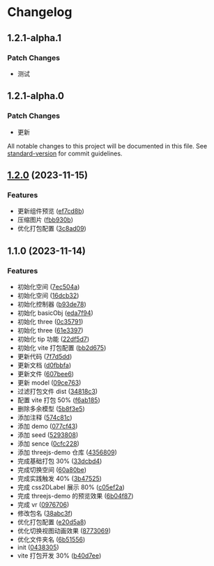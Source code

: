 # Changelog

## 1.2.1-alpha.1

### Patch Changes

- 测试

## 1.2.1-alpha.0

### Patch Changes

- 更新

All notable changes to this project will be documented in this file. See [standard-version](https://github.com/conventional-changelog/standard-version) for commit guidelines.

## [1.2.0](https://github.com/18355166248/swell-vr/compare/v1.1.0...v1.2.0) (2023-11-15)

### Features

- 更新组件预览 ([ef7cd8b](https://github.com/18355166248/swell-vr/commit/ef7cd8bc029bb96425087625a60614aed9e16026))
- 压缩图片 ([fbb930b](https://github.com/18355166248/swell-vr/commit/fbb930bffd589df8d54654c28290f743aba39f32))
- 优化打包配置 ([3c8ad09](https://github.com/18355166248/swell-vr/commit/3c8ad096b27b662908934f6933d7a34c08e97bf4))

## 1.1.0 (2023-11-14)

### Features

- 初始化空间 ([7ec504a](https://github.com/18355166248/swell-vr/commit/7ec504a8410d3126222636c3e8759f1d391d9ed6))
- 初始化空间 ([16dcb32](https://github.com/18355166248/swell-vr/commit/16dcb329e44eb602a607dde519dfc5a76712f346))
- 初始化控制器 ([b93de78](https://github.com/18355166248/swell-vr/commit/b93de78eb08a2918672ce2544ae54a592881d331))
- 初始化 basicObj ([eda7f94](https://github.com/18355166248/swell-vr/commit/eda7f943976c9af7d3bc696d619e9a0ffe210652))
- 初始化 three ([0c35791](https://github.com/18355166248/swell-vr/commit/0c35791646e98f9e626204c8f8d323f8941bd701))
- 初始化 three ([61e3397](https://github.com/18355166248/swell-vr/commit/61e339798c49020e394cecd8cf80f09e0546d5fe))
- 初始化 tip 功能 ([22df5d7](https://github.com/18355166248/swell-vr/commit/22df5d7909d54451a8dbae7c445dbeb3af3ddc42))
- 初始化 vite 打包配置 ([bb2d675](https://github.com/18355166248/swell-vr/commit/bb2d6758e971164b2218d44e7b935ec3f60eab67))
- 更新代码 ([7f7d5dd](https://github.com/18355166248/swell-vr/commit/7f7d5dd8450214c9c2faacb9a69b866b274a7082))
- 更新文档 ([d0fbbfa](https://github.com/18355166248/swell-vr/commit/d0fbbfa771251d17d1c0e746cb64a9e3efcc9445))
- 更新文件 ([607bee6](https://github.com/18355166248/swell-vr/commit/607bee64a5879833bcd316ec08e6776e48a56615))
- 更新 model ([09ce763](https://github.com/18355166248/swell-vr/commit/09ce763cd2e7b050100a388157a6a044dddc24e6))
- 过滤打包文件 dist ([34818c3](https://github.com/18355166248/swell-vr/commit/34818c35419828b6d8575f2f948d98d2163edf7b))
- 配置 vite 打包 50% ([f6ab185](https://github.com/18355166248/swell-vr/commit/f6ab185712dd245884dd332b8ede74f7cf14fa0d))
- 删除多余模型 ([5b8f3e5](https://github.com/18355166248/swell-vr/commit/5b8f3e5408b567cffdbab5552c690914ddbded36))
- 添加注释 ([574c81c](https://github.com/18355166248/swell-vr/commit/574c81c40dc960b3cc8240cf67dc26e1748502a7))
- 添加 demo ([077cf43](https://github.com/18355166248/swell-vr/commit/077cf43219c95ac072ff2e6c26fa21d86bd7bef7))
- 添加 seed ([5293808](https://github.com/18355166248/swell-vr/commit/5293808ec807dffc33ca74be06b420bed0d7bbf4))
- 添加 sence ([0cfc228](https://github.com/18355166248/swell-vr/commit/0cfc2289d6d2074c773675ec9493a03f93d23355))
- 添加 threejs-demo 仓库 ([4356809](https://github.com/18355166248/swell-vr/commit/4356809eb5eeb0699a5d22aef48e7133c70933af))
- 完成基础打包 30% ([33dcbd4](https://github.com/18355166248/swell-vr/commit/33dcbd4806bff8a4c01ade2f67a012ab46b2d121))
- 完成切换空间 ([60a80be](https://github.com/18355166248/swell-vr/commit/60a80be33ce23779ccdb9c15a849558af2f8174c))
- 完成实践触发 40% ([3b47525](https://github.com/18355166248/swell-vr/commit/3b475257b33fa4ea85887e61e4ac5ef152efffd5))
- 完成 css2DLabel 展示 80% ([c05ef2a](https://github.com/18355166248/swell-vr/commit/c05ef2a83fb63ffb6544d3c5e0cd67aeb44f0b68))
- 完成 threejs-demo 的预览效果 ([6b04f87](https://github.com/18355166248/swell-vr/commit/6b04f876e8d0c1b009110fd84b864d0aafb3aad4))
- 完成 vr ([0976706](https://github.com/18355166248/swell-vr/commit/097670602657e4bf894673147268114abd0c1eea))
- 修改包名 ([38abc3f](https://github.com/18355166248/swell-vr/commit/38abc3f5d56fb052f0db6b36e9b702e0a8efa862))
- 优化打包配置 ([e20d5a8](https://github.com/18355166248/swell-vr/commit/e20d5a8feffceb5bd3095f2289a7e844c2c21c5f))
- 优化切换视图动画效果 ([8773069](https://github.com/18355166248/swell-vr/commit/87730699cfdc4c9e5ca641c754ab6989555d3e73))
- 优化文件夹名 ([6b51556](https://github.com/18355166248/swell-vr/commit/6b5155602d1c6ceed7f95cf3795c95483bd0a411))
- init ([0438305](https://github.com/18355166248/swell-vr/commit/0438305a80159f60b9c11d3b827626be3d92efbf))
- vite 打包开发 30% ([b40d7ee](https://github.com/18355166248/swell-vr/commit/b40d7eebc643ef9cb0a58beba640879c9bb21e9c))
